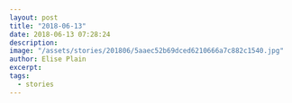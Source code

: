 ```yaml
---
layout: post
title: "2018-06-13"
date: 2018-06-13 07:28:24
description: 
image: "/assets/stories/201806/5aaec52b69dced6210666a7c882c1540.jpg"
author: Elise Plain
excerpt: 
tags: 
  - stories
---
```



<p></p>
